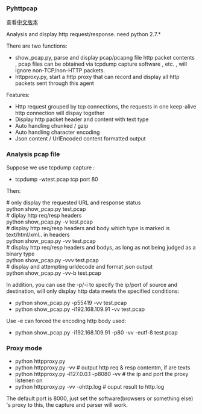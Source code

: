 ### Pyhttpcap

查看[中文版本][cn_mark]

Analysis and display http request/response. need python 2.7.*

There are two functions:

* show_pcap.py, parse and display pcap/pcapng file http packet contents , pcap files can be obtained via tcpdump capture software , etc. , will ignore non-TCP/non-HTTP packets.
* httpproxy.py, start a http proxy that can record and display all http packets sent through this agent

Features:

* Http request grouped by tcp connections, the requests in one keep-alive http connection will dispay together
* Display http packet header and content with text type
* Auto handling chunked / gzip
* Auto handling character encoding
* Json content / UrlEncoded content formatted output

### Analysis pcap file

Suppose we use tcpdump capture :
+ tcpdump -wtest.pcap tcp port 80

Then:

\# only display the requested URL and response status  
python show_pcap.py test.pcap  
\# diplay http req/resp headers  
python show_pcap.py -v test.pcap   
\# display http req/resp headers and body which type is marked is text/html/xml.. in headers   
python show_pcap.py -vv test.pcap  
\# display http req/resp headers and bodys, as long as not being judged as a binary type   
python show_pcap.py -vvv test.pcap   
\# display and attempting urldecode and format json output   
python show_pcap.py -vv-b test.pcap  

In addition, you can use the -p/-i to specify the ip/port of source and destination, will only display http data meets the specified conditions:
+ python show_pcap.py -p55419 -vv test.pcap
+ python show_pcap.py -i192.168.109.91 -vv test.pcap

Use -e can forced the encoding http body used:
+ python show_pcap.py -i192.168.109.91 -p80 -vv -eutf-8 test.pcap


### Proxy mode

+ python httpproxy.py
+ python httpproxy.py -vv                    # output http req & resp contentm, if are texts
+ python httpproxy.py -l127.0.0.1 -p8080 -vv # the ip and port the proxy listenen on
+ python httpproxy.py -vv -ohttp.log         # ouput result to http.log


The default port is 8000, just set the software(browsers or something else) 's proxy to this, the capture and parser will work.


[cn_mark]: https://github.com/xiaxiaocao/pyhttpcap/blob/master/README_cn.md  "中文版本"

